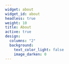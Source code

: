 ```yaml
---
widget: about
widget_id: about
headless: true
weight: 10
title: About
active: true
design:
  columns: "2"
  background:
    text_color_light: false
    image_darken: 0
---
```

